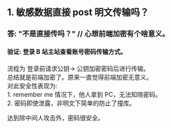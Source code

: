 ## 1. 敏感数据直接 post 明文传输吗？    
### 答: "不是直接传吗？" // 心想前端加密有个啥意义。   
#### 验证: 登录 B 站主站查看账号密码传输方式。    
流程为 登录前请求公钥-> 公钥加密密码后进行传输。    
总结就是前端加密了。原来一直觉得前端加密无意义。   
对此安全性表现为:    
    1. remember me 情况下，他人拿到 PC，无法知晓密码。  
    2. 密码即使泄露，非明文下简单的防止了撞库。    

达到除中间人攻击外，密码很安全。   
